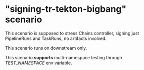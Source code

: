 # "signing-tr-tekton-bigbang" scenario

This scenario is supposed to stress Chains controller, signing just PipelineRuns and TaskRuns, no artifacts involved.

This scenario runs on downstream only.

This scenario **supports** multi-namespace testing through *TEST_NAMESPACE* env variable.
